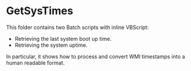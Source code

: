 # GetSysTimes

This folder contains two Batch scripts with inline VBScript:

* Retrieving the last system boot up time.
* Retrieving the system uptime.

In particular, it shows how to process and convert WMI timestamps into a human readable format.
